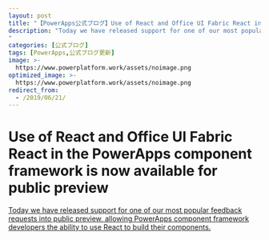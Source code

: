 ```yaml
---
layout: post
title: "【PowerApps公式ブログ】Use of React and Office UI Fabric React in the PowerApps component framewor..."
description: "Today we have released support for one of our most popular feedback requests into public preview, allowing PowerApps component framework developers the ability to use React to build their components. 
"
categories: [公式ブログ]
tags: [PowerApps,公式ブログ更新]
image: >-
  https://www.powerplatform.work/assets/noimage.png
optimized_image: >-
  https://www.powerplatform.work/assets/noimage.png
redirect_from:
  - /2019/06/21/
---
```


# Use of React and Office UI Fabric React in the PowerApps component framework is now available for public preview

[Today we have released support for one of our most popular feedback requests into public preview, allowing PowerApps component framework developers the ability to use React to build their components. 
](https://powerapps.microsoft.com/ja-jp/blog/use-of-react-and-office-ui-fabric-react-in-the-powerapps-component-framework-is-now-available-for-public-preview/)

